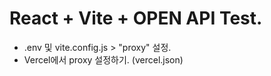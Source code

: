 # React + Vite + OPEN API Test.

- .env 및 vite.config.js > "proxy" 설정.
- Vercel에서 proxy 설정하기. (vercel.json)
